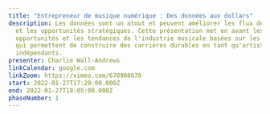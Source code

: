 ```yaml
---
title: "Entrepreneur de musique numérique : Des données aux dollars"
description: Les données sont un atout et peuvent améliorer les flux de revenus
  et les opportunités stratégiques. Cette présentation met en avant les
  opportunités et les tendances de l'industrie musicale basées sur les données
  qui permettent de construire des carrières durables en tant qu'artistes
  indépendants.
presenter: Charlie Wall-Andrews
linkCalendar: google.com
linkZoom: https://vimeo.com/670908670
start: 2022-01-27T17:20:00.000Z
end: 2022-01-27T18:05:00.000Z
phaseNumber: 1
---
```

